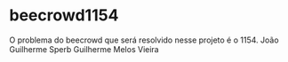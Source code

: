 # beecrowd1154
O problema do beecrowd que será resolvido nesse projeto é o 1154.
João Guilherme Sperb
Guilherme Melos Vieira
